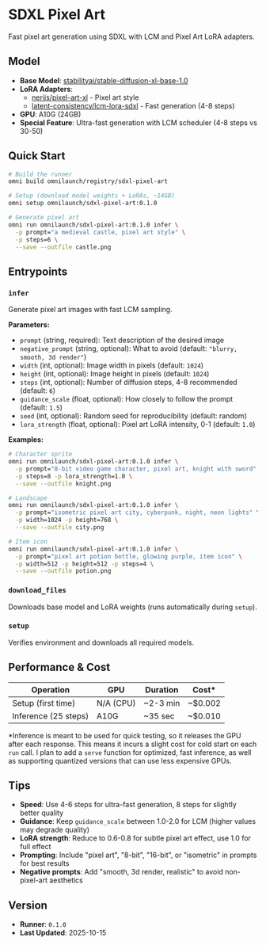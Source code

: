 # SDXL Pixel Art

Fast pixel art generation using SDXL with LCM and Pixel Art LoRA adapters.

## Model

- **Base Model**: [stabilityai/stable-diffusion-xl-base-1.0](https://huggingface.co/stabilityai/stable-diffusion-xl-base-1.0)
- **LoRA Adapters**:
  - [nerijs/pixel-art-xl](https://huggingface.co/nerijs/pixel-art-xl) - Pixel art style
  - [latent-consistency/lcm-lora-sdxl](https://huggingface.co/latent-consistency/lcm-lora-sdxl) - Fast generation (4-8 steps)
- **GPU**: A10G (24GB)
- **Special Feature**: Ultra-fast generation with LCM scheduler (4-8 steps vs 30-50)

## Quick Start

```bash
# Build the runner
omni build omnilaunch/registry/sdxl-pixel-art

# Setup (download model weights + LoRAs, ~14GB)
omni setup omnilaunch/sdxl-pixel-art:0.1.0

# Generate pixel art
omni run omnilaunch/sdxl-pixel-art:0.1.0 infer \
  -p prompt="a medieval castle, pixel art style" \
  -p steps=6 \
  --save --outfile castle.png
```

## Entrypoints

### `infer`

Generate pixel art images with fast LCM sampling.

**Parameters:**
- `prompt` (string, required): Text description of the desired image
- `negative_prompt` (string, optional): What to avoid (default: `"blurry, smooth, 3d render"`)
- `width` (int, optional): Image width in pixels (default: `1024`)
- `height` (int, optional): Image height in pixels (default: `1024`)
- `steps` (int, optional): Number of diffusion steps, 4-8 recommended (default: `6`)
- `guidance_scale` (float, optional): How closely to follow the prompt (default: `1.5`)
- `seed` (int, optional): Random seed for reproducibility (default: random)
- `lora_strength` (float, optional): Pixel art LoRA intensity, 0-1 (default: `1.0`)

**Examples:**

```bash
# Character sprite
omni run omnilaunch/sdxl-pixel-art:0.1.0 infer \
  -p prompt="8-bit video game character, pixel art, knight with sword" \
  -p steps=8 -p lora_strength=1.0 \
  --save --outfile knight.png

# Landscape
omni run omnilaunch/sdxl-pixel-art:0.1.0 infer \
  -p prompt="isometric pixel art city, cyberpunk, night, neon lights" \
  -p width=1024 -p height=768 \
  --save --outfile city.png

# Item icon
omni run omnilaunch/sdxl-pixel-art:0.1.0 infer \
  -p prompt="pixel art potion bottle, glowing purple, item icon" \
  -p width=512 -p height=512 -p steps=4 \
  --save --outfile potion.png
```

### `download_files`

Downloads base model and LoRA weights (runs automatically during `setup`).

### `setup`

Verifies environment and downloads all required models.

## Performance & Cost

| Operation | GPU | Duration | Cost* |
|-----------|-----|----------|-------|
| Setup (first time) | N/A (CPU) | ~2-3 min | ~$0.002 |
| Inference (25 steps) | A10G | ~35 sec | ~$0.010 |

*Inference is meant to be used for quick testing, so it releases the GPU after each response. This means it incurs a slight cost for cold start on each `run` call. I plan to add a `serve` function for optimized, fast inference, as well as supporting quantized versions that can use less expensive GPUs.

## Tips

- **Speed**: Use 4-6 steps for ultra-fast generation, 8 steps for slightly better quality
- **Guidance**: Keep `guidance_scale` between 1.0-2.0 for LCM (higher values may degrade quality)
- **LoRA strength**: Reduce to 0.6-0.8 for subtle pixel art effect, use 1.0 for full effect
- **Prompting**: Include "pixel art", "8-bit", "16-bit", or "isometric" in prompts for best results
- **Negative prompts**: Add "smooth, 3d render, realistic" to avoid non-pixel-art aesthetics

## Version

- **Runner**: `0.1.0`
- **Last Updated**: 2025-10-15

